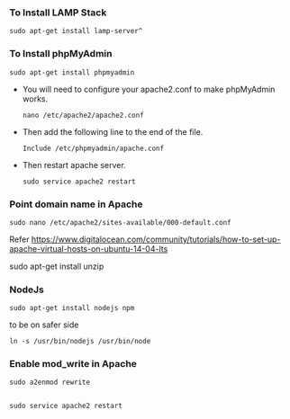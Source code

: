 ### To Install LAMP Stack
``` sudo apt-get install lamp-server^ ```

### To Install phpMyAdmin
``` sudo apt-get install phpmyadmin ```

-   You will need to configure your apache2.conf to make phpMyAdmin works.

    ``` nano /etc/apache2/apache2.conf ```

-   Then add the following line to the end of the file.

    ``` Include /etc/phpmyadmin/apache.conf ```
    
-   Then restart apache server.

    ``` sudo service apache2 restart ```

### Point domain name in Apache

``` sudo nano /etc/apache2/sites-available/000-default.conf ```

Refer https://www.digitalocean.com/community/tutorials/how-to-set-up-apache-virtual-hosts-on-ubuntu-14-04-lts


sudo apt-get install unzip


### NodeJs

``` sudo apt-get install nodejs npm ```

to be on safer side 

``` ln -s /usr/bin/nodejs /usr/bin/node ```

### Enable mod_write in Apache



``` 
sudo a2enmod rewrite


sudo service apache2 restart


```

